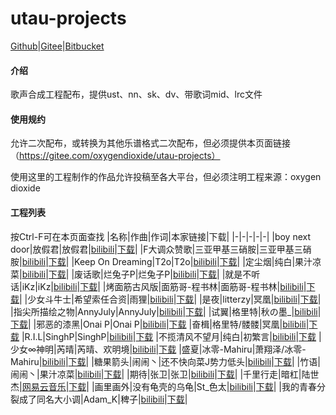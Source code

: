 # utau-projects

[Github](https://github.com/oxygen-dioxide/utau-projects)|[Gitee](https://gitee.com/oxygendioxide/utau-projects)|[Bitbucket](https://bitbucket.org/oxygendioxide/utau-projects/)

#### 介绍
歌声合成工程配布，提供ust、nn、sk、dv、带歌词mid、lrc文件

#### 使用规约
允许二次配布，或转换为其他乐谱格式二次配布，但必须提供本页面链接（https://gitee.com/oxygendioxide/utau-projects）

使用这里的工程制作的作品允许投稿至各大平台，但必须注明工程来源：oxygen dioxide

#### 工程列表
按Ctrl-F可在本页面查找
|名称|作曲|作词|本家链接|下载|
|-|-|-|-|-|
|boy next door|放假君|放假君|[bilibili](https://www.bilibili.com/video/av26327977)|[下载](./boy%20next%20door)|
|F大调众赞歌|三亚甲基三硝胺|三亚甲基三硝胺|[bilibili](https://www.bilibili.com/video/av39884712)|[下载](./F%E5%A4%A7%E8%B0%83%E4%BC%97%E8%B5%9E%E6%AD%8C)|
|Keep On Dreaming|T2o|T2o|[bilibili](https://www.bilibili.com/video/av3495177)|[下载](./Keep%20On%20Dreaming)|
|定尘烟|纯白|果汁凉菜|[bilibili](https://www.bilibili.com/video/av18125546)|[下载](./%E5%AE%9A%E5%B0%98%E7%83%9F)|
|废话歌|烂兔子P|烂兔子P|[bilibili](https://www.bilibili.com/video/av602062)|[下载](./%E5%BA%9F%E8%AF%9D%E6%AD%8C)|
|就是不听话|iKz|iKz|[bilibili](https://www.bilibili.com/video/av14969866)|[下载](./%E5%B0%B1%E6%98%AF%E4%B8%8D%E5%90%AC%E8%AF%9D)|
|烤面筋古风版|面筋哥-程书林|面筋哥-程书林|[bilibili](https://www.bilibili.com/video/av23004780)|[下载](./%E7%83%A4%E9%9D%A2%E7%AD%8B%E5%8F%A4%E9%A3%8E%E7%89%88)|
|少女斗牛士|希望索任合资|雨狸|[bilibili](https://www.bilibili.com/video/av8370772)|[下载](./%E5%B0%91%E5%A5%B3%E6%96%97%E7%89%9B%E5%A3%AB)|
|是夜|litterzy|冥凰|[bilibili](https://www.bilibili.com/video/av8072755)|[下载](./%E6%98%AF%E5%A4%9C)|
|指尖所描绘之物|AnnyJuly|AnnyJuly|[bilibili](https://www.bilibili.com/video/av54764560)|[下载](./%E6%8C%87%E5%B0%96%E6%89%80%E6%8F%8F%E7%BB%98%E4%B9%8B%E7%89%A9)|
|试翼|格里特|秋の墨_|[bilibili](https://www.bilibili.com/video/BV1ZK4y1b7Vk)|[下载](./%E8%AF%95%E7%BF%BC)|
|邪恶的漆黑|Onai P|Onai P|[bilibili](https://www.bilibili.com/video/BV1np4y1D7ws)|[下载](./%E9%82%AA%E6%81%B6%E7%9A%84%E6%BC%86%E9%BB%91)
|奋楫|格里特/髅髅|冥凰|[bilibili](https://www.bilibili.com/video/BV1xJ411x754)|[下载](./%E5%A5%8B%E6%A5%AB)
|R.I.L|SinghP|SinghP|[bilibili](https://www.bilibili.com/video/BV1EA411e7mL)|[下载](./RIL)
|不揽清风不望月|纯白|初繁言|[bilibili](https://www.bilibili.com/video/BV1Fp4y1S7vd)|[下载](./%E4%B8%8D%E6%8F%BD%E6%B8%85%E9%A3%8E%E4%B8%8D%E6%9C%9B%E6%9C%88)
|少女∞神明|芮晴|芮晴、欢明境|[bilibili](https://www.bilibili.com/video/BV1Ch411o7MZ)|[下载](./%E5%B0%91%E5%A5%B3%E7%A5%9E%E6%98%8E)
|盛夏|冰零-Mahiru|萧翔泽/冰零-Mahiru|[bilibili](https://www.bilibili.com/video/av201773213)|[下载](./%E7%9B%9B%E5%A4%8F)|
|糖果箭头|闹闹丶|还不快向菜J势力低头|[bilibili](https://www.bilibili.com/video/av584586390)|[下载](./%E7%B3%96%E6%9E%9C%E7%AE%AD%E5%A4%B4)|
|竹语|闹闹丶|果汁凉菜|[bilibili](https://www.bilibili.com/video/av969746070)|[下载](./%E7%AB%B9%E8%AF%AD)|
|期待|张卫|张卫|[bilibili](https://www.bilibili.com/video/av457733605)|[下载](./%E6%9C%9F%E5%BE%85)|
|千里行走|暗杠|陆世杰|[网易云音乐](https://music.163.com/#/song?id=1385144622)|[下载](./千里行走)|
|画里画外|没有龟壳的乌龟|St_色太|[bilibili](https://www.bilibili.com/video/av801130122)|[下载](./画里画外)|
|我的青春分裂成了同名大小调|Adam_K|稗子|[bilibili](https://www.bilibili.com/video/av288981835)|[下载](./我的青春分裂成了同名大小调)|